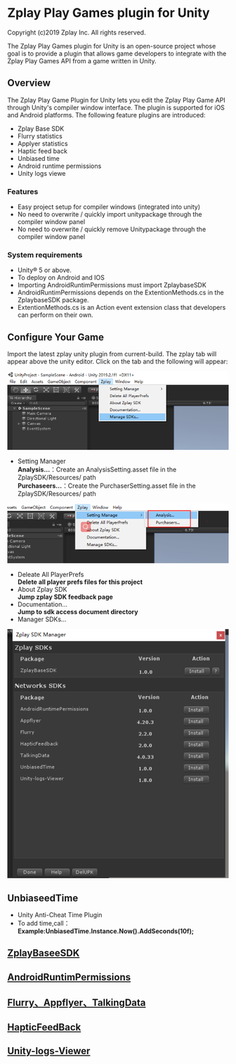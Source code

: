 # Zplay Play Games plugin for Unity
Copyright (c)2019 Zplay Inc. All rights reserved.

The Zplay Play Games plugin for Unity is an open-source project whose goal is to provide a plugin that allows game developers to integrate with the Zplay Play Games API from a game written in Unity.

## Overview
The Zplay Play Game Plugin for Unity lets you edit the Zplay Play Game API through Unity's compiler window interface. The plugin is supported for iOS and Android platforms. The following feature plugins are introduced:
 
 * Zplay Base SDK        
 * Flurry statistics     
 * Applyer statistics     
 * Haptic feed back     
 * Unbiased time     
 * Android runtime permissions     
 * Unity logs viewe      
 
 ### Features 
 * Easy project setup for compiler windows (integrated into unity)     
 * No need to overwrite / quickly import unitypackage through the compiler window panel    
 * No need to overwrite / quickly remove Unitypackage through the compiler window panel    

### System requirements
* Unity® 5 or above.   
* To deploy on Android and IOS    
* Importing AndroidRuntimPermissions must import ZplaybaseSDK    
* AndroidRuntimPermissions depends on the ExtentionMethods.cs in the ZplaybaseSDK package.    
* ExtentionMethods.cs is an Action event extension class that developers can perform on their own.   
	
## Configure Your Game
Import the latest zplay unity plugin from current-build. The zplay tab will appear above the unity editor. Click on the tab and the following will appear:  

![click Get Resources](source/docgen/Zplay.png "Show the resources data")

* Setting Manager  
__Analysis…__：Create an AnalysisSetting.asset file in the ZplaySDK/Resources/ path  
__Purchaseers…__：Create the PurchaserSetting.asset file in the ZplaySDK/Resources/ path  

![click Get Resources](source/docgen/SettingManager.png "Show the resources data")

* Deleate All PlayerPrefs  
__Delete all player prefs files for this project__
* About Zplay SDK  
__Jump zplay SDK feedback page__  
* Documentation…   
__Jump to sdk access document directory__  
* Manager SDKs…     

![click Get Resources](source/docgen/ZplaySDKManagr.png "Show the resources data")

## UnbiaseedTime  
* Unity Anti-Cheat Time Plugin
* To add time,call：
__Example:UnbiasedTime.Instance.Now().AddSeconds(10f);__

## [ZplayBaseeSDK](ZplayBaseeSDK.md)

## [AndroidRuntimPermissions](AndroidRuntimPermissions.md)

## [Flurry、Appflyer、TalkingData](Statistics.md)

## [HapticFeedBack](HapticFeedBack.md)

## [Unity-logs-Viewer](Unity-logs-Viewer.md)







